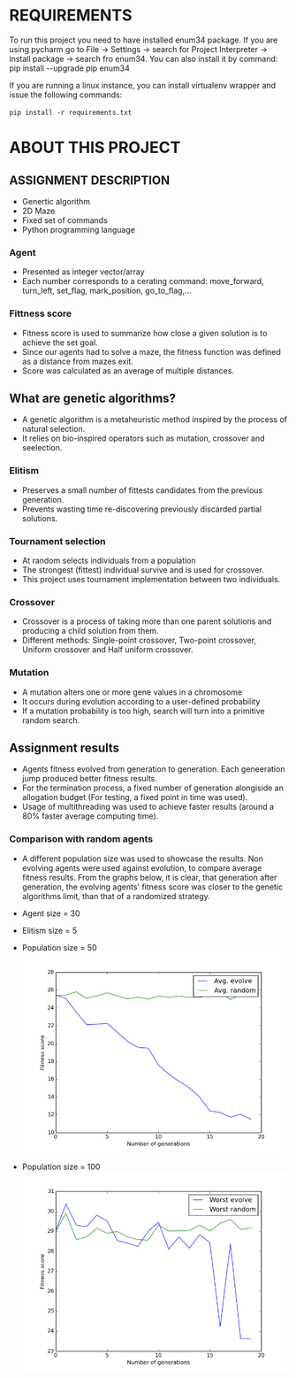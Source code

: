 #  REQUIREMENTS #
To run this project you need to have installed enum34 package.
If you are using pycharm go to File -> Settings -> search for Project Interpreter -> install package -> search fro enum34.
You can also install it by command: pip install --upgrade pip enum34

If you are running a linux instance, you can install virtualenv wrapper and issue the following commands:

`pip install -r requirements.txt`

# ABOUT THIS PROJECT #

## ASSIGNMENT DESCRIPTION ##

* Genertic algorithm
* 2D Maze
* Fixed set of commands
* Python programming language

### Agent ###

* Presented as integer vector/array
* Each number corresponds to a cerating command: move_forward, turn_left, set_flag, mark_position, go_to_flag,...

### Fittness score ###

* Fitness score is used to summarize how close a given solution is to achieve the set goal.
* Since our agents had to solve a maze, the fitness function was defined as a distance from mazes exit.
* Score was calculated as an average of multiple distances.

## What are genetic algorithms? ##

* A genetic algorithm is a metaheuristic method inspired by the process of natural selection.
* It relies on bio-inspired operators such as mutation, crossover and seelection.

### Elitism ###

* Preserves a small number of fittests candidates from the previous generation.
* Prevents wasting time re-discovering previously discarded partial solutions.

### Tournament selection ###

* At random selects individuals from a population
* The strongest (fittest) individual survive and is used for crossover.
* This project uses tournament implementation between two individuals.

### Crossover ###

* Crossover is a process of taking more than one parent solutions and producing a child solution from them.
* Different methods: Single-point crossover, Two-point crossover, Uniform crossover and Half uniform crossover.

### Mutation ###

* A mutation alters one or more gene values in a chromosome
* It occurs during evolution according to a user-defined probability
* If a mutation probability is too high, search will turn into a primitive random search.

## Assignment results ##

* Agents fitness evolved from generation to generation. Each geneeration jump produced better fitness results.
* For the termination process, a fixed number of generation alongiside an allogation budget (For testing, a fixed point in time was used).
* Usage of multithreading was used to achieve faster results (around a 80% faster average computing time).

### Comparison with random agents ###

* A different population size was used to showcase the results. Non evolving agents were used against evolution, to compare average fitness results. From the graphs below, it is clear, that generation after generation, the evolving agents' fitness score was closer to the genetic algorithms limit, than that of a randomized strategy.

* Agent size = 30
* Elitism size = 5

* Population size = 50
![alt tag](https://github.com/TimSmole/ub201617_eta/blob/master/results/avg_compare.png)

* Population size = 100
![alt tag](https://github.com/TimSmole/ub201617_eta/blob/master/results/worst_compare.png)
